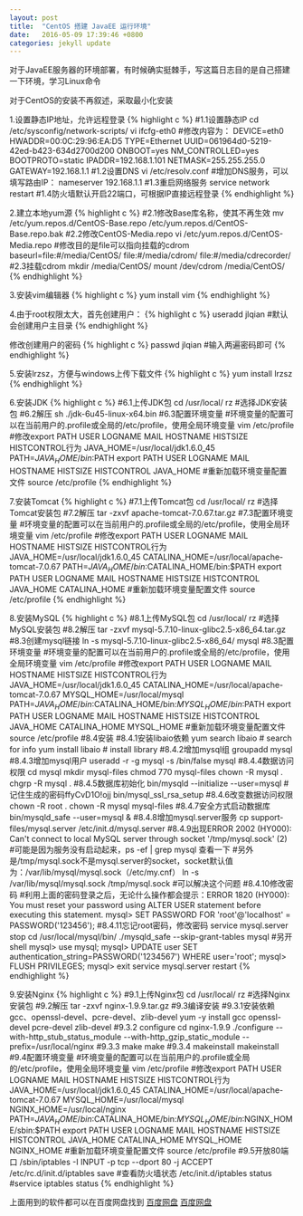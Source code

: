 ```yaml
---
layout: post
title:  "CentOS 搭建 JavaEE 运行环境"
date:   2016-05-09 17:39:46 +0800
categories: jekyll update
---
```


对于JavaEE服务器的环境部署，有时候确实挺棘手，写这篇日志目的是自己搭建一下环境，学习Linux命令

对于CentOS的安装不再叙述，采取最小化安装

1.设置静态IP地址，允许远程登录
{% highlight c %}
#1.1设置静态IP
cd  /etc/sysconfig/network-scripts/
vi ifcfg-eth0 
#修改内容为：
DEVICE=eth0
HWADDR=00:0C:29:96:EA:D5
TYPE=Ethernet
UUID=061964d0-5219-42ed-b423-634d2700d200
ONBOOT=yes
NM_CONTROLLED=yes
BOOTPROTO=static
IPADDR=192.168.1.101
NETMASK=255.255.255.0
GATEWAY=192.168.1.1
#1.2设置DNS
vi /etc/resolv.conf
#增加DNS服务，可以填写路由IP：
nameserver 192.168.1.1
#1.3重启网络服务
service network restart
#1.4防火墙默认开启22端口，可根据IP直接远程登录
{% endhighlight %}

2.建立本地yum源
{% highlight c %}
#2.1修改Base库名称，使其不再生效
mv /etc/yum.repos.d/CentOS-Base.repo /etc/yum.repos.d/CentOS-Base.repo.bak
#2.2修改CentOS-Media.repo
vi /etc/yum.repos.d/CentOS-Media.repo
#修改目的是file可以指向挂载的cdrom
baseurl=file:#/media/CentOS/
        file:#/media/cdrom/
        file:#/media/cdrecorder/
#2.3挂载cdrom
mkdir /media/CentOS/
mount /dev/cdrom /media/CentOS/
{% endhighlight %}

3.安装vim编辑器
{% highlight c %}
yum install vim
{% endhighlight %}

4.由于root权限太大，首先创建用户：
{% highlight c %}
useradd jlqian
#默认会创建用户主目录
{% endhighlight %}

修改创建用户的密码
{% highlight c %}
passwd jlqian
#输入两遍密码即可
{% endhighlight %}

5.安装lrzsz，方便与windows上传下载文件
{% highlight c %}
yum install lrzsz
{% endhighlight %}

6.安装JDK
{% highlight c %}
#6.1上传JDK包
cd /usr/local/
rz #选择JDK安装包
#6.2解压
sh ./jdk-6u45-linux-x64.bin
#6.3配置环境变量
#环境变量的配置可以在当前用户的.profile或全局的/etc/profile，使用全局环境变量
vim /etc/profile
#修改export PATH USER LOGNAME MAIL HOSTNAME HISTSIZE HISTCONTROL行为
JAVA_HOME=/usr/local/jdk1.6.0_45
PATH=$JAVA_HOME/bin:$PATH
export PATH USER LOGNAME MAIL HOSTNAME HISTSIZE HISTCONTROL JAVA_HOME
#重新加载环境变量配置文件
source /etc/profile
{% endhighlight %}

7.安装Tomcat
{% highlight c %}
#7.1上传Tomcat包
cd /usr/local/
rz #选择Tomcat安装包
#7.2解压
tar -zxvf apache-tomcat-7.0.67.tar.gz 
#7.3配置环境变量
#环境变量的配置可以在当前用户的.profile或全局的/etc/profile，使用全局环境变量
vim /etc/profile
#修改export PATH USER LOGNAME MAIL HOSTNAME HISTSIZE HISTCONTROL行为
JAVA_HOME=/usr/local/jdk1.6.0_45
CATALINA_HOME=/usr/local/apache-tomcat-7.0.67
PATH=$JAVA_HOME/bin:$CATALINA_HOME/bin:$PATH
export PATH USER LOGNAME MAIL HOSTNAME HISTSIZE HISTCONTROL JAVA_HOME CATALINA_HOME
#重新加载环境变量配置文件
source /etc/profile
{% endhighlight %}

8.安装MySQL
{% highlight c %}
#8.1上传MySQL包
cd /usr/local/
rz #选择MySQL安装包
#8.2解压
tar -zxvf mysql-5.7.10-linux-glibc2.5-x86_64.tar.gz
#8.3创建mysql链接
ln -s mysql-5.7.10-linux-glibc2.5-x86_64/ mysql
#8.3配置环境变量
#环境变量的配置可以在当前用户的.profile或全局的/etc/profile，使用全局环境变量
vim /etc/profile
#修改export PATH USER LOGNAME MAIL HOSTNAME HISTSIZE HISTCONTROL行为
JAVA_HOME=/usr/local/jdk1.6.0_45
CATALINA_HOME=/usr/local/apache-tomcat-7.0.67
MYSQL_HOME=/usr/local/mysql
PATH=$JAVA_HOME/bin:$CATALINA_HOME/bin:$MYSQL_HOME/bin:$PATH
export PATH USER LOGNAME MAIL HOSTNAME HISTSIZE HISTCONTROL JAVA_HOME CATALINA_HOME MYSQL_HOME
#重新加载环境变量配置文件
source /etc/profile
#8.4安装
#8.4.1安装libaio依赖
yum search libaio  # search for info
yum install libaio # install library
#8.4.2增加mysql组
groupadd mysql
#8.4.3增加mysql用户
useradd -r -g mysql -s /bin/false mysql
#8.4.4数据访问权限
cd mysql
mkdir mysql-files
chmod 770 mysql-files
chown -R mysql .
chgrp -R mysql .
#8.4.5数据库初始化
bin/mysqld --initialize --user=mysql #记住生成的密码ffyCvD1O!ojj
bin/mysql_ssl_rsa_setup
#8.4.6改变数据访问权限             
chown -R root .
chown -R mysql mysql-files
#8.4.7安全方式启动数据库
bin/mysqld_safe --user=mysql &
#8.4.8增加mysql.server服务
cp support-files/mysql.server /etc/init.d/mysql.server
#8.4.9出现ERROR 2002 (HY000): Can't connect to local MySQL server through socket '/tmp/mysql.sock' (2)
#可能是因为服务没有启动起来，ps -ef | grep mysql 查看一下
#另外是/tmp/mysql.sock不是mysql.server的socket，socket默认值为：/var/lib/mysql/mysql.sock（/etc/my.cnf）
ln -s /var/lib/mysql/mysql.sock /tmp/mysql.sock #可以解决这个问题
#8.4.10修改密码
#利用上面的密码登录之后，无论什么操作都会提示：ERROR 1820 (HY000): You must reset your password using ALTER USER statement before executing this statement.
mysql> SET PASSWORD FOR 'root'@'localhost' = PASSWORD('123456');
#8.4.11忘记root密码，修改密码
service mysql.server stop
cd /usr/local/mysql/bin/
./mysqld_safe --skip-grant-tables
mysql  #另开shell
mysql> use mysql;
mysql> UPDATE user SET authentication_string=PASSWORD('1234567') WHERE user='root';
mysql> FLUSH PRIVILEGES;
mysql> exit
service mysql.server restart
{% endhighlight %}

9.安装Nginx
{% highlight c %}
#9.1上传Nginx包
cd /usr/local/
rz #选择Nginx安装包
#9.2解压
tar -zxvf nginx-1.9.9.tar.gz
#9.3编译安装
#9.3.1安装依赖gcc、openssl-devel、pcre-devel、zlib-devel
yum -y install gcc openssl-devel pcre-devel zlib-devel
#9.3.2 configure
cd nginx-1.9.9
./configure --with-http_stub_status_module --with-http_gzip_static_module --prefix=/usr/local/nginx
#9.3.3 make
make
#9.3.4 makeinstall
makeinstall
#9.4配置环境变量
#环境变量的配置可以在当前用户的.profile或全局的/etc/profile，使用全局环境变量
vim /etc/profile
#修改export PATH USER LOGNAME MAIL HOSTNAME HISTSIZE HISTCONTROL行为
JAVA_HOME=/usr/local/jdk1.6.0_45
CATALINA_HOME=/usr/local/apache-tomcat-7.0.67
MYSQL_HOME=/usr/local/mysql
NGINX_HOME=/usr/local/nginx
PATH=$JAVA_HOME/bin:$CATALINA_HOME/bin:$MYSQL_HOME/bin:$NGINX_HOME/sbin:$PATH
export PATH USER LOGNAME MAIL HOSTNAME HISTSIZE HISTCONTROL JAVA_HOME CATALINA_HOME MYSQL_HOME NGINX_HOME
#重新加载环境变量配置文件
source /etc/profile
#9.5开放80端口
/sbin/iptables -I INPUT -p tcp --dport 80 -j ACCEPT
/etc/rc.d/init.d/iptables save
#查看防火墙状态
/etc/init.d/iptables status #service iptables status
{% endhighlight %}

上面用到的软件都可以在百度网盘找到 [百度网盘] [百度网盘]

[百度网盘]: http://pan.baidu.com/s/1pKpWv6j